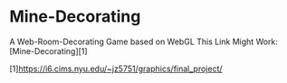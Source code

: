 # Mine-Decorating
A Web-Room-Decorating Game based on WebGL 
This Link Might Work: [Mine-Decorating][1]

[1]https://i6.cims.nyu.edu/~jz5751/graphics/final_project/
